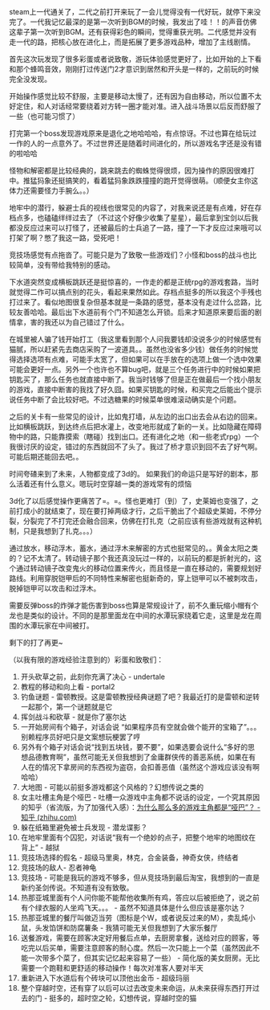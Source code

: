steam上一代通关了，二代之前打开来玩了一会儿觉得没有一代好玩，就停下来没完了。一代我记忆最深的是第一次听到BGM的时候，我发出了哇！！的声音仿佛这辈子第一次听到BGM。还有获得彩色的瞬间，觉得重获光明。二代感觉并没有走一代的路，把核心放在进化上，而是拓展了更多游戏品种，增加了主线剧情。

首先这次玩发现了很多彩蛋或者说致敬，游玩体验感觉更好了，比如开始的上下看和那个蜂鸣音效，刚刚打过传送门2才意识到居然和开头是一样的，之前玩的时候完全没发现。

开始操作感觉比较不舒服，主要是移动太慢了，还有因为自由移动，所以位置不太好定住，和人对话经常要绕着对方转一圈才能对准。进入战斗场景以后反而舒服了一些（也可能习惯了）

打完第一个boss发现游戏原来是退化之地哈哈哈，有点惊讶。不过也算在给玩过一作的人的一点意外了。不过世界还是随着时间进化的，所以游戏名字还是没有错的啦哈哈

怪物和解密都是比较经典的，跳来跳去的蜘蛛觉得很烦，因为操作的原因很难打中。推猛犸象还挺搞笑的，看着猛犸象跌跌撞撞的跑开觉得很萌。（顺便女主你这体力还需要怪力手腕么。。）

地牢中的潜行，躲避士兵的视线也很常见的内容了，对我来说还是有点难，好在存档点多，也磕磕绊绊过去了（不过这个好像少收集了星星），最后拿到宝剑以后我都没反应过来可以打怪了，还被最后的士兵追了一路，撞了一下才反应过来哦可以打架了啊？憋了我这一路，受死吧！

竞技场感觉有点拖沓了。可能只是为了致敬一些游戏们？小怪和boss的战斗也比较简单，没有带给我特别的感动。

下水道突然变成横板跳跃还是挺惊喜的，一作走的都是正统rpg的游戏套路，当时就觉得二作可以搞点别的花头，看起来果然如此。存档点挺多的所以我这个手残也打过来了。看似地图很复杂但基本就是一条路的感觉，基本没有走过什么岔路，比较友善哈哈。最后出下水道前有个门不知道怎么开锁。后来才知道原来要后面的剧情拿，害的我还以为自己错过了什么。

在城里被人骗了钱开始打工（我这里看到那个人问我要钱却没说多少的时候感觉有猫腻，所以赶紧先去商店采购了一波道具。。虽然也没省多少钱）做任务的时候觉得选择选项有点难，可能手太宽了，但如果可以在手放在的选项上做一个选中效果可能会更好一点。另外一个也许也不算bug吧，就是三个任务进行中的时候如果把钥匙买了，那么任务也就直接中断了。我当时钱够了但是正在做最后一个找小朋友的游戏，直接中断害的我找了好久囧。如果买钥匙的时候，和买完之后能出个提示说任务中断了会比较好吧。不过选糖果的时候菜单很难滚动确实是个问题。

之后的关卡有一些常见的设计，比如鬼打墙，从左边的出口出去会从右边的回来。比如横板跳跃，到达终点后把水灌上，改变地形就成了新的一关。比如隐藏在障碍物中的路，只能靠摸索（瞎碰）找到出口。还有进化之地（和一些老式rpg）一个我很讨厌的设定，错过的东西就回不了头了。我过了桥才意识到回不去了好气啊。可能后期还能回去吧。。

时间夸碴来到了未来，人物都变成了3d的。
如果我们的命运只是写好的剧本，那么活着还有什么意义。嗯玩时空穿越一类的游戏常有的烦恼

3d化了以后感觉操作更痛苦了=。=。怪也更难打（到）了，史莱姆也变强了，之前打成小的就结束了，现在要打掉两级才行，之后干脆出了个超级史莱姆，不停分裂，分裂完了不打完还会融合回来，仿佛在打扎克（之前应该有些游戏就有这种机制，只是我想到了扎克。。。）

通过放水，移动浮木，蓄水，通过浮木来解密的方式也挺常见的。。黄金太阳之类的？记不太清了。转动镜子那个我还真没玩过一样的，以前玩的都是折射光的，这个通过转动镜子改变鬼火的移动位置来传火，而且怪是一直在移动的，需要规划好路线。利用穿脱铠甲后的不同特性来解密也挺新奇的，穿上铠甲可以不被刺攻击，脱掉铠甲可以攻击和过浮木。

需要反弹boss的炸弹才能伤害到boss也算是常规设计了，前不久重玩缩小帽有个龙也是类似的设计。不同的是那里面龙在中间的水潭玩家绕着它走，这里是龙在周围的水潭玩家在中间被打。




剩下的打了再更~


（以我有限的游戏经验注意到的）彩蛋和致敬们：
1. 开头砍草之前，此刻你充满了决心 - undertale
2. 教程的移动和向上看 - portal2
3. 钓鱼谜题 - 雷顿教授。这是雷顿教授经典谜题了吧？我最近打的是雷顿和逆转一起那个，第一个谜题就是它
4. 挥剑战斗和砍草 - 就是你了塞尔达
5. 一开始房间有个箱子，对话会说 “如果程序员有空就会做个能开的宝箱了”。。。别赖程序员好吧只是文案想玩梗罢了哼
6. 另外有个箱子对话会说“找到五块钱，要不要”，如果选要会说什么“多好的思想品德教育啊”，虽然可能无关但我想到了金庸群侠传的善恶系统，如果在有人在的情况下拿房间的东西视为盗窃，会扣善恶值（虽然这个游戏应该没有啊哈哈）
7. 大地图 - 可能以前挺多游戏都这个风格的？幻想传说之类的
8. 女主吐槽主角是个哑巴 - 吐槽一众游戏中主角都不说话的设定，一个究其原因的知乎（省流版，为了加强代入感）：[为什么那么多的游戏主角都是“哑巴”？ - 知乎 (zhihu.com)](https://zhuanlan.zhihu.com/p/113770234)
9. 躲在纸箱里避免被士兵发现 - 潜龙谍影？
10. 在地牢里面有个囚犯，对话说“我有一个绝妙的点子，把整个地牢的地图纹在背上” - 越狱
11. 竞技场选择的假名 - 超级马里奥，林克，合金装备，神奇女侠，终结者
12. 竞技场的敌人- 忍者神龟
13. 竞技场 - 可能是我玩的游戏不够多，但从竞技场到最后淘宝，我想到的一直是新约圣剑传说。不知道有没有致敬。
14. 热那亚城里面有个人问你能不能帮他收集所有鸡，答应以后被拒绝了，说之前有个绿衣服的人坐鸡飞天。。。 - 虽然不知道具体是什么但应该是塞尔达？
15. 热那亚城里的餐厅叫做迈当劳（图标是个W，或者说反过来的M），卖乱炖小鼠，头发馅饼和防腐薯条 - 我猜可能无关但我想到了大家乐餐厅
16. 送餐游戏，需要在顾客决定好用餐后点单，去厨房拿餐，送给对应的顾客，等吃完以后买单，需要注意顾客的耐心度。然后一次只能上一个菜（虽然因此不能一次带多个菜了，但其实记忆起来容易了一些） - 简化版的美女厨房。无比需要一个跑鞋和更舒适的移动操作！每次对准客人要对半天
17. 重新进入下水道后有个砖块可以顶他出金币 - 超级玛丽
18. 整个穿越时空，还有穿了以后可以过去改变未来命运，从未来获得东西打开过去的门 - 挺多的，超时空之轮，幻想传说，穿越时空的猫